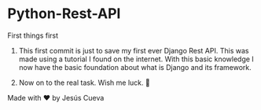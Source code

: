 # Python-Rest-API

First things first
1. This first commit is just to save my first ever Django Rest API. This was made using a tutorial I found on the internet. 
With this basic knowledge I now have the basic foundation about what is Django and its framework. 

2. Now on to the real task. Wish me luck. 🤞

Made with ❤️ by Jesús Cueva